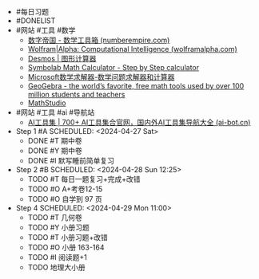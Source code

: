 - #每日习题
- #DONELIST
- #网站 #工具 #数学
	- [数字帝国 - 数学工具箱 (numberempire.com)](https://zh.numberempire.com/)
	- [Wolfram|Alpha: Computational Intelligence (wolframalpha.com)](https://www.wolframalpha.com/)
	- [Desmos | 图形计算器](https://www.desmos.com/calculator?lang=zh-CN)
	- [Symbolab Math Calculator - Step by Step calculator](https://www.symbolab.com/)
	- [Microsoft数学求解器-数学问题求解器和计算器](https://math.microsoft.com/zh)
	- [GeoGebra - the world’s favorite, free math tools used by over 100 million students and teachers](https://www.geogebra.org/)
	- [MathStudio](http://mathstud.io/)
- #网站 #工具 #ai #导航站
	- [AI工具集 | 700+ AI工具集合官网，国内外AI工具集导航大全 (ai-bot.cn)](https://ai-bot.cn/)
- Step 1 #A
  SCHEDULED: <2024-04-27 Sat>
	- DONE #T 期中卷
	- DONE #Y 期中卷
	- DONE #I 默写睡前简单复习
- Step 2 #B
  SCHEDULED: <2024-04-28 Sun 12:25>
	- TODO #T 每日一题复习+完成+改错
	- TODO #O A+考卷12-15
	- TODO #O 自学到 97 页
- Step 4
  SCHEDULED: <2024-04-29 Mon 11:00>
	- TODO #T 几何卷
	- TODO #Y 小册习题
	- TODO #T 小册习题+改错
	- TODO #O 小册 163-164
	- TODO #I 阅读题+1
	- TODO 地理大小册